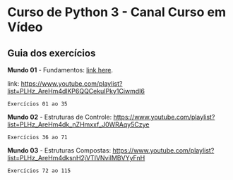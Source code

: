 # Curso de Python 3 - Canal Curso em Vídeo

## Guia dos exercícios

**Mundo 01** - Fundamentos: [link here](https://www.youtube.com/playlist?list=PLHz_AreHm4dlKP6QQCekuIPky1CiwmdI6).

link: https://www.youtube.com/playlist?list=PLHz_AreHm4dlKP6QQCekuIPky1CiwmdI6

	Exercícios 01 ao 35

**Mundo 02** - Estruturas de Controle: https://www.youtube.com/playlist?list=PLHz_AreHm4dk_nZHmxxf_J0WRAqy5Czye

	Exercícios 36 ao 71

**Mundo 03** - Estruturas Compostas: https://www.youtube.com/playlist?list=PLHz_AreHm4dksnH2jVTIVNviIMBVYyFnH

	Exercícios 72 ao 115


